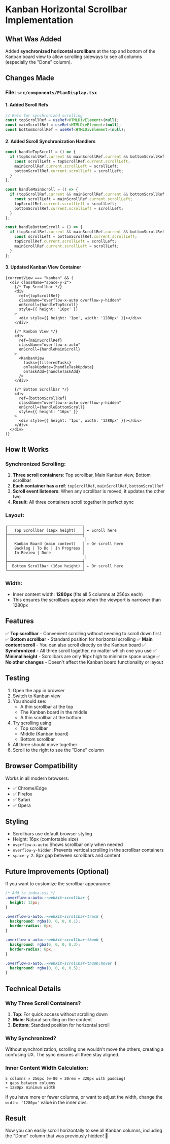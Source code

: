 # Kanban Horizontal Scrollbar Implementation

## What Was Added

Added **synchronized horizontal scrollbars** at the top and bottom of the Kanban board view to allow scrolling sideways to see all columns (especially the "Done" column).

## Changes Made

### File: `src/components/PlanDisplay.tsx`

#### 1. Added Scroll Refs
```typescript
// Refs for synchronized scrolling
const topScrollRef = useRef<HTMLDivElement>(null);
const mainScrollRef = useRef<HTMLDivElement>(null);
const bottomScrollRef = useRef<HTMLDivElement>(null);
```

#### 2. Added Scroll Synchronization Handlers
```typescript
const handleTopScroll = () => {
  if (topScrollRef.current && mainScrollRef.current && bottomScrollRef.current) {
    const scrollLeft = topScrollRef.current.scrollLeft;
    mainScrollRef.current.scrollLeft = scrollLeft;
    bottomScrollRef.current.scrollLeft = scrollLeft;
  }
};

const handleMainScroll = () => {
  if (topScrollRef.current && mainScrollRef.current && bottomScrollRef.current) {
    const scrollLeft = mainScrollRef.current.scrollLeft;
    topScrollRef.current.scrollLeft = scrollLeft;
    bottomScrollRef.current.scrollLeft = scrollLeft;
  }
};

const handleBottomScroll = () => {
  if (topScrollRef.current && mainScrollRef.current && bottomScrollRef.current) {
    const scrollLeft = bottomScrollRef.current.scrollLeft;
    topScrollRef.current.scrollLeft = scrollLeft;
    mainScrollRef.current.scrollLeft = scrollLeft;
  }
};
```

#### 3. Updated Kanban View Container
```tsx
{currentView === "kanban" && (
  <div className="space-y-2">
    {/* Top Scrollbar */}
    <div 
      ref={topScrollRef}
      className="overflow-x-auto overflow-y-hidden" 
      onScroll={handleTopScroll}
      style={{ height: '16px' }}
    >
      <div style={{ height: '1px', width: '1280px' }}></div>
    </div>
    
    {/* Kanban View */}
    <div 
      ref={mainScrollRef}
      className="overflow-x-auto"
      onScroll={handleMainScroll}
    >
      <KanbanView 
        tasks={filteredTasks}
        onTaskUpdate={handleTaskUpdate}
        onTaskAdd={handleTaskAdd}
      />
    </div>
    
    {/* Bottom Scrollbar */}
    <div 
      ref={bottomScrollRef}
      className="overflow-x-auto overflow-y-hidden"
      onScroll={handleBottomScroll}
      style={{ height: '16px' }}
    >
      <div style={{ height: '1px', width: '1280px' }}></div>
    </div>
  </div>
)}
```

## How It Works

### Synchronized Scrolling:
1. **Three scroll containers**: Top scrollbar, Main Kanban view, Bottom scrollbar
2. **Each container has a ref**: `topScrollRef`, `mainScrollRef`, `bottomScrollRef`
3. **Scroll event listeners**: When any scrollbar is moved, it updates the other two
4. **Result**: All three containers scroll together in perfect sync

### Layout:
```
┌─────────────────────────────────┐
│   Top Scrollbar (16px height)   │ ← Scroll here
├─────────────────────────────────┤
│                                  │
│   Kanban Board (main content)   │ ← Or scroll here
│   Backlog | To Do | In Progress │
│   In Review | Done              │
│                                  │
├─────────────────────────────────┤
│  Bottom Scrollbar (16px height) │ ← Or scroll here
└─────────────────────────────────┘
```

### Width:
- Inner content width: **1280px** (fits all 5 columns at 256px each)
- This ensures the scrollbars appear when the viewport is narrower than 1280px

## Features

✅ **Top scrollbar** - Convenient scrolling without needing to scroll down first
✅ **Bottom scrollbar** - Standard position for horizontal scrolling
✅ **Main content scroll** - You can also scroll directly on the Kanban board
✅ **Synchronized** - All three scroll together, no matter which one you use
✅ **Minimal height** - Scrollbars are only 16px high to minimize space usage
✅ **No other changes** - Doesn't affect the Kanban board functionality or layout

## Testing

1. Open the app in browser
2. Switch to Kanban view
3. You should see:
   - A thin scrollbar at the top
   - The Kanban board in the middle
   - A thin scrollbar at the bottom
4. Try scrolling using:
   - Top scrollbar
   - Middle (Kanban board)
   - Bottom scrollbar
5. All three should move together
6. Scroll to the right to see the "Done" column

## Browser Compatibility

Works in all modern browsers:
- ✅ Chrome/Edge
- ✅ Firefox
- ✅ Safari
- ✅ Opera

## Styling

- Scrollbars use default browser styling
- Height: 16px (comfortable size)
- `overflow-x-auto`: Shows scrollbar only when needed
- `overflow-y-hidden`: Prevents vertical scrolling in the scrollbar containers
- `space-y-2`: 8px gap between scrollbars and content

## Future Improvements (Optional)

If you want to customize the scrollbar appearance:
```css
/* Add to index.css */
.overflow-x-auto::-webkit-scrollbar {
  height: 12px;
}

.overflow-x-auto::-webkit-scrollbar-track {
  background: rgba(0, 0, 0, 0.1);
  border-radius: 6px;
}

.overflow-x-auto::-webkit-scrollbar-thumb {
  background: rgba(0, 0, 0, 0.3);
  border-radius: 6px;
}

.overflow-x-auto::-webkit-scrollbar-thumb:hover {
  background: rgba(0, 0, 0, 0.5);
}
```

## Technical Details

### Why Three Scroll Containers?
1. **Top**: For quick access without scrolling down
2. **Main**: Natural scrolling on the content
3. **Bottom**: Standard position for horizontal scroll

### Why Synchronized?
Without synchronization, scrolling one wouldn't move the others, creating a confusing UX. The sync ensures all three stay aligned.

### Inner Content Width Calculation:
```
5 columns × 256px (w-80 = 20rem = 320px with padding)
+ gaps between columns
≈ 1280px minimum width
```

If you have more or fewer columns, or want to adjust the width, change the `width: '1280px'` value in the inner divs.

## Result

Now you can easily scroll horizontally to see all Kanban columns, including the "Done" column that was previously hidden! 🎉
